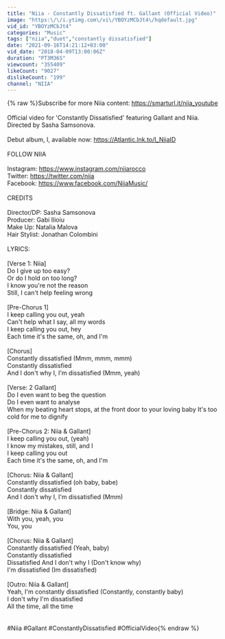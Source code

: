 ```yaml
---
title: "Niia - Constantly Dissatisfied ft. Gallant (Official Video)"
image: "https:\/\/i.ytimg.com\/vi\/YBOYzMCbJt4\/hqdefault.jpg"
vid_id: "YBOYzMCbJt4"
categories: "Music"
tags: ["niia","duet","constantly dissatisfied"]
date: "2021-09-16T14:21:12+03:00"
vid_date: "2018-04-09T13:00:06Z"
duration: "PT3M36S"
viewcount: "355409"
likeCount: "9027"
dislikeCount: "199"
channel: "NIIA"
---
```

{% raw %}Subscribe for more Niia content: <a rel="nofollow" target="blank" href="https://smarturl.it/niia_youtube">https://smarturl.it/niia_youtube</a><br /><br />Official video for 'Constantly Dissatisfied' featuring Gallant and Niia. Directed by Sasha Samsonova.<br /><br />Debut album, I, available now: <a rel="nofollow" target="blank" href="https://Atlantic.lnk.to/I_NiiaID">https://Atlantic.lnk.to/I_NiiaID</a><br /><br />FOLLOW NIIA<br /><br />Instagram: <a rel="nofollow" target="blank" href="https://www.instagram.com/niiarocco">https://www.instagram.com/niiarocco</a><br />Twitter: <a rel="nofollow" target="blank" href="https://twitter.com/niia">https://twitter.com/niia</a><br />Facebook: <a rel="nofollow" target="blank" href="https://www.facebook.com/NiiaMusic/">https://www.facebook.com/NiiaMusic/</a><br /><br />CREDITS<br /><br />Director/DP: Sasha Samsonova<br />Producer: Gabi Ilioiu<br />Make Up: Natalia Malova<br />Hair Stylist: Jonathan Colombini <br /><br />LYRICS:<br /><br />[Verse 1: Niia]<br />Do I give up too easy?<br />Or do I hold on too long?<br />I know you're not the reason<br />Still, I can't help feeling wrong<br /><br />[Pre-Chorus 1]<br />I keep calling you out, yeah<br />Can't help what I say, all my words<br />I keep calling you out, hey<br />Each time it's the same, oh, and I'm<br /><br />[Chorus]<br />Constantly dissatisfied (Mmm, mmm, mmm)<br />Constantly dissatisfied<br />And I don't why I, I'm dissatisfied (Mmm, yeah)<br /><br />[Verse: 2 Gallant]<br />Do I even want to beg the question<br />Do I even want to analyse<br />When my beating heart stops, at the front door to your loving baby It's too cold for me to dignify<br /><br />[Pre-Chorus 2: Niia &amp; Gallant]<br />I keep calling you out, (yeah)<br />I know my mistakes, still, and I<br />I keep calling you out<br />Each time it's the same, oh, and I'm<br /><br />[Chorus: Niia &amp; Gallant]<br />Constantly dissatisfied (oh baby, babe)<br />Constantly dissatisfied<br />And I don't why I, I'm dissatisfied (Mmm)<br /><br />[Bridge: Niia &amp; Gallant]<br />With you, yeah, you<br />You, you<br /><br />[Chorus: Niia &amp; Gallant]<br />Constantly dissatisfied (Yeah, baby)<br />Constantly dissatisfied<br />Dissatisfied And I don't why I (Don't know why)<br />I'm dissatisfied (Im dissatisfied)<br /><br />[Outro: Niia &amp; Gallant]<br />Yeah, I'm constantly dissatisfied (Constantly, constantly baby)<br />I don't why I'm dissatisfied<br />All the time, all the time<br /><br /><br />#Niia #Gallant #ConstantlyDissatisfied #OfficialVideo{% endraw %}
